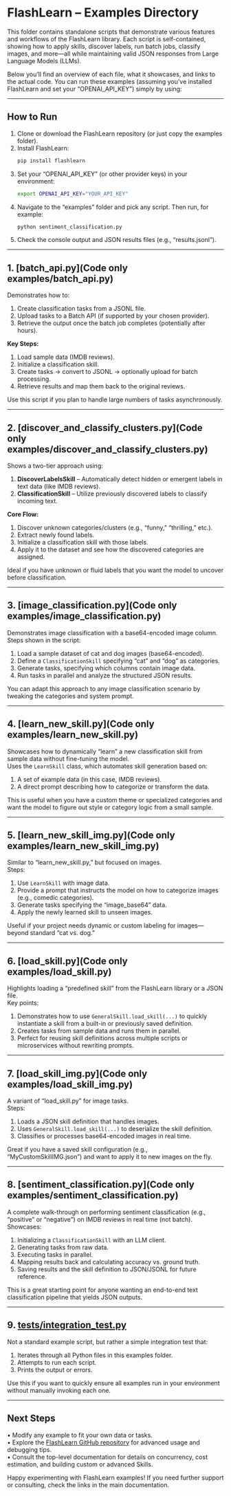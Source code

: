 # FlashLearn – Examples Directory

This folder contains standalone scripts that demonstrate various features and workflows of the FlashLearn library. Each script is self-contained, showing how to apply skills, discover labels, run batch jobs, classify images, and more—all while maintaining valid JSON responses from Large Language Models (LLMs).

Below you’ll find an overview of each file, what it showcases, and links to the actual code. You can run these examples (assuming you’ve installed FlashLearn and set your “OPENAI_API_KEY”) simply by using:

---

## How to Run

1. Clone or download the FlashLearn repository (or just copy the examples folder).  
2. Install FlashLearn:  
   ```bash
   pip install flashlearn
   ```  
3. Set your “OPENAI_API_KEY” (or other provider keys) in your environment:  
   ```bash
   export OPENAI_API_KEY="YOUR_API_KEY"
   ```
4. Navigate to the “examples” folder and pick any script. Then run, for example:  
   ```bash
   python sentiment_classification.py
   ```
5. Check the console output and JSON results files (e.g., “results.jsonl”).

---

## 1. [batch_api.py](Code only examples/batch_api.py)

Demonstrates how to:
1. Create classification tasks from a JSONL file.  
2. Upload tasks to a Batch API (if supported by your chosen provider).  
3. Retrieve the output once the batch job completes (potentially after hours).

**Key Steps:**
1. Load sample data (IMDB reviews).  
2. Initialize a classification skill.  
3. Create tasks → convert to JSONL → optionally upload for batch processing.  
4. Retrieve results and map them back to the original reviews.  

Use this script if you plan to handle large numbers of tasks asynchronously.

---

## 2. [discover_and_classify_clusters.py](Code only examples/discover_and_classify_clusters.py)

Shows a two-tier approach using:
1. **DiscoverLabelsSkill** – Automatically detect hidden or emergent labels in text data (like IMDB reviews).  
2. **ClassificationSkill** – Utilize previously discovered labels to classify incoming text.

**Core Flow:**
1. Discover unknown categories/clusters (e.g., “funny,” “thrilling,” etc.).  
2. Extract newly found labels.  
3. Initialize a classification skill with those labels.  
4. Apply it to the dataset and see how the discovered categories are assigned.

Ideal if you have unknown or fluid labels that you want the model to uncover before classification.

---

## 3. [image_classification.py](Code only examples/image_classification.py)

Demonstrates image classification with a base64-encoded image column.  
Steps shown in the script:

1. Load a sample dataset of cat and dog images (base64-encoded).  
2. Define a `ClassificationSkill` specifying “cat” and “dog” as categories.  
3. Generate tasks, specifying which columns contain image data.  
4. Run tasks in parallel and analyze the structured JSON results.

You can adapt this approach to any image classification scenario by tweaking the categories and system prompt.

---

## 4. [learn_new_skill.py](Code only examples/learn_new_skill.py)

Showcases how to dynamically “learn” a new classification skill from sample data without fine-tuning the model.  
Uses the `LearnSkill` class, which automates skill generation based on:
1. A set of example data (in this case, IMDB reviews).  
2. A direct prompt describing how to categorize or transform the data.

This is useful when you have a custom theme or specialized categories and want the model to figure out style or category logic from a small sample.

---

## 5. [learn_new_skill_img.py](Code only examples/learn_new_skill_img.py)

Similar to “learn_new_skill.py,” but focused on images.  
Steps:

1. Use `LearnSkill` with image data.  
2. Provide a prompt that instructs the model on how to categorize images (e.g., comedic categories).  
3. Generate tasks specifying the “image_base64” data.  
4. Apply the newly learned skill to unseen images.

Useful if your project needs dynamic or custom labeling for images—beyond standard “cat vs. dog.”

---

## 6. [load_skill.py](Code only examples/load_skill.py)

Highlights loading a “predefined skill” from the FlashLearn library or a JSON file.  
Key points:

1. Demonstrates how to use `GeneralSkill.load_skill(...)` to quickly instantiate a skill from a built-in or previously saved definition.  
2. Creates tasks from sample data and runs them in parallel.  
3. Perfect for reusing skill definitions across multiple scripts or microservices without rewriting prompts.

---

## 7. [load_skill_img.py](Code only examples/load_skill_img.py)

A variant of “load_skill.py” for image tasks.  
Steps:

1. Loads a JSON skill definition that handles images.  
2. Uses `GeneralSkill.load_skill(...)` to deserialize the skill definition.  
3. Classifies or processes base64-encoded images in real time.  

Great if you have a saved skill configuration (e.g., “MyCustomSkillIMG.json”) and want to apply it to new images on the fly.

---

## 8. [sentiment_classification.py](Code only examples/sentiment_classification.py)

A complete walk-through on performing sentiment classification (e.g., “positive” or “negative”) on IMDB reviews in real time (not batch).  
Showcases:

1. Initializing a `ClassificationSkill` with an LLM client.  
2. Generating tasks from raw data.  
3. Executing tasks in parallel.  
4. Mapping results back and calculating accuracy vs. ground truth.  
5. Saving results and the skill definition to JSON/JSONL for future reference.

This is a great starting point for anyone wanting an end-to-end text classification pipeline that yields JSON outputs.

---

## 9. [tests/integration_test.py](tests/integration_test.py)

Not a standard example script, but rather a simple integration test that:
1. Iterates through all Python files in this examples folder.  
2. Attempts to run each script.  
3. Prints the output or errors.

Use this if you want to quickly ensure all examples run in your environment without manually invoking each one.

---

## Next Steps

• Modify any example to fit your own data or tasks.  
• Explore the [FlashLearn GitHub repository](https://github.com/Pravko-Solutions/FlashLearn) for advanced usage and debugging tips.  
• Consult the top-level documentation for details on concurrency, cost estimation, and building custom or advanced Skills.

Happy experimenting with FlashLearn examples! If you need further support or consulting, check the links in the main documentation.